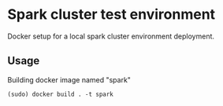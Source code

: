 # Spark cluster test environment

Docker setup for a local spark cluster environment deployment.

## Usage

Building docker image named "spark"

`(sudo) docker build . -t spark`
